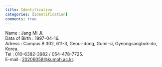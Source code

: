 ```yaml
---
title: Identification
categories: [Identification]
comments: true
---
```


Name : Jang Mi Ji.<br>
Data of Birth : 1997-04-16.<br>
Adress : Campus B 302, 611-3, Geoui-dong, Gumi-si, Gyeongsangbuk-do, Korea.<br>
Tel : 010-6382-3982 / 054-478-7725.<br>
E-mail : 20206058@kumoh.ac.kr.<br>
